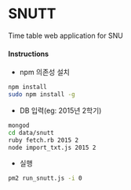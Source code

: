 SNUTT
========

Time table web application for SNU

#### Instructions

- npm 의존성 설치
```sh
npm install
sudo npm install -g
```

- DB 입력(eg: 2015년 2학기)
```sh
mongod
cd data/snutt
ruby fetch.rb 2015 2
node import_txt.js 2015 2
```

- 실행
```sh
pm2 run_snutt.js -i 0
```